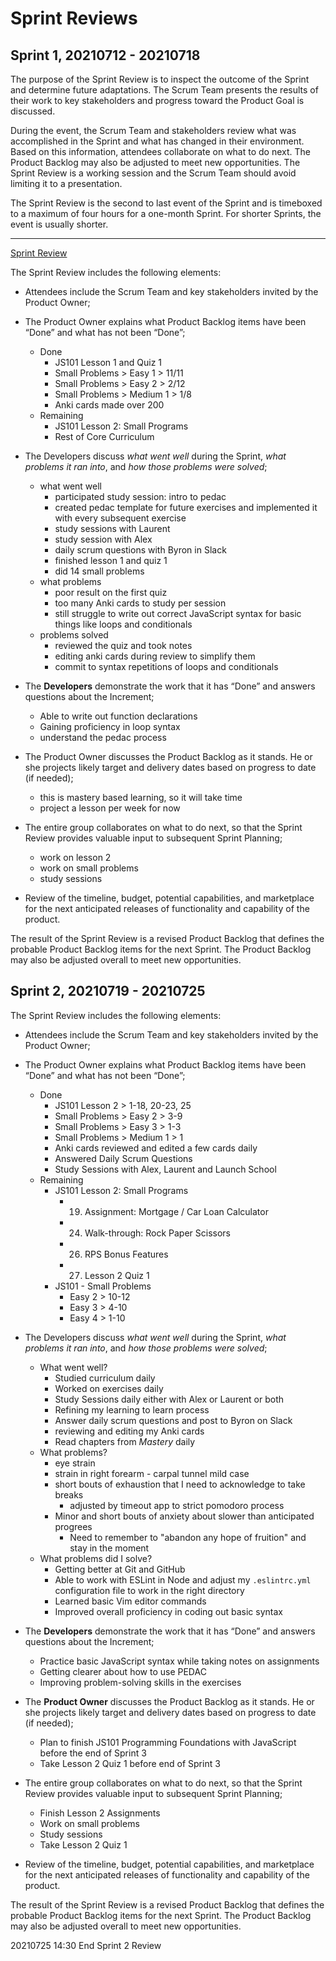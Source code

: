 # Sprint Reviews

## Sprint 1, 20210712 - 20210718

The purpose of the Sprint Review is to inspect the outcome of the Sprint and determine future adaptations. The Scrum Team presents the results of their work to key stakeholders and progress toward the Product Goal is discussed.

During the event, the Scrum Team and stakeholders review what was accomplished in the Sprint and what has changed in their environment. Based on this information, attendees collaborate on what to do next. The Product Backlog may also be adjusted to meet new opportunities. The Sprint Review is a working session and the Scrum Team should avoid limiting it to a presentation.

The Sprint Review is the second to last event of the Sprint and is timeboxed to a maximum of four hours for a one-month Sprint. For shorter Sprints, the event is usually shorter.

---

[Sprint Review](https://www.scrum.org/resources/what-is-a-sprint-review)

The Sprint Review includes the following elements:

* Attendees include the Scrum Team and key stakeholders invited by the Product Owner;

* The Product Owner explains what Product Backlog items have been “Done” and what has not been “Done”;
  * Done
    * JS101 Lesson 1 and Quiz 1
    * Small Problems > Easy 1 > 11/11
    * Small Problems > Easy 2 > 2/12
    * Small Problems > Medium 1 > 1/8
    * Anki cards made over 200
  * Remaining
    * JS101 Lesson 2: Small Programs
    * Rest of Core Curriculum

* The Developers discuss *what went well* during the Sprint, *what problems it ran into*, and *how those problems were solved*;
  * what went well
    * participated study session: intro to pedac
    * created pedac template for future exercises and implemented it with every subsequent exercise
    * study sessions with Laurent
    * study session with Alex
    * daily scrum questions with Byron in Slack
    * finished lesson 1 and quiz 1
    * did 14 small problems
  * what problems
    * poor result on the first quiz
    * too many Anki cards to study per session
    * still struggle to write out correct JavaScript syntax for basic things like loops and conditionals
  * problems solved
    * reviewed the quiz and took notes
    * editing anki cards during review to simplify them
    * commit to syntax repetitions of loops and conditionals

* The **Developers** demonstrate the work that it has “Done” and answers questions about the Increment;
  * Able to write out function declarations
  * Gaining proficiency in loop syntax
  * understand the pedac process

* The Product Owner discusses the Product Backlog as it stands. He or she projects likely target and delivery dates based on progress to date (if needed);
  * this is mastery based learning, so it will take time
  * project a lesson per week for now

* The entire group collaborates on what to do next, so that the Sprint Review provides valuable input to subsequent Sprint Planning;
  * work on lesson 2
  * work on small problems
  * study sessions

* Review of the timeline, budget, potential capabilities, and marketplace for the next anticipated releases of functionality and capability of the product.

The result of the Sprint Review is a revised Product Backlog that defines the probable Product Backlog items for the next Sprint. The Product Backlog may also be adjusted overall to meet new opportunities.

## Sprint 2, 20210719 - 20210725

The Sprint Review includes the following elements:

* Attendees include the Scrum Team and key stakeholders invited by the Product Owner;

* The Product Owner explains what Product Backlog items have been “Done” and what has not been “Done”;
  * Done
    * JS101 Lesson 2 > 1-18, 20-23, 25
    * Small Problems > Easy 2 > 3-9
    * Small Problems > Easy 3 > 1-3
    * Small Problems > Medium 1 > 1
    * Anki cards reviewed and edited a few cards daily
    * Answered Daily Scrum Questions
    * Study Sessions with Alex, Laurent and Launch School
  * Remaining
    * JS101 Lesson 2: Small Programs
      * 19. Assignment: Mortgage / Car Loan Calculator
      * 24. Walk-through: Rock Paper Scissors
      * 26. RPS Bonus Features
      * 27. Lesson 2 Quiz 1
    * JS101 - Small Problems
      * Easy 2 > 10-12
      * Easy 3 > 4-10
      * Easy 4 > 1-10

* The Developers discuss *what went well* during the Sprint, *what problems it ran into*, and *how those problems were solved*;
  * What went well?
    * Studied curriculum daily
    * Worked on exercises daily
    * Study Sessions daily either with Alex or Laurent or both
    * Refining my learning to learn process
    * Answer daily scrum questions and post to Byron on Slack
    * reviewing and editing my Anki cards
    * Read chapters from *Mastery* daily
  * What problems?
    * eye strain
    * strain in right forearm - carpal tunnel mild case
    * short bouts of exhaustion that I need to acknowledge to take breaks
      * adjusted by timeout app to strict pomodoro process
    * Minor and short bouts of anxiety about slower than anticipated progrees
      * Need to remember to "abandon any hope of fruition" and stay in the moment
  * What problems did I solve?
    * Getting better at Git and GitHub
    * Able to work with ESLint in Node and adjust my `.eslintrc.yml` configuration file to work in the right directory
    * Learned basic Vim editor commands
    * Improved overall proficiency in coding out basic syntax

* The **Developers** demonstrate the work that it has “Done” and answers questions about the Increment;
  * Practice basic JavaScript syntax while taking notes on assignments
  * Getting clearer about how to use PEDAC
  * Improving problem-solving skills in the exercises

* The **Product Owner** discusses the Product Backlog as it stands. He or she projects likely target and delivery dates based on progress to date (if needed);
  * Plan to finish JS101 Programming Foundations with JavaScript before the end of Sprint 3
  * Take Lesson 2 Quiz 1 before end of Sprint 3

* The entire group collaborates on what to do next, so that the Sprint Review provides valuable input to subsequent Sprint Planning;
  * Finish Lesson 2 Assignments
  * Work on small problems
  * Study sessions
  * Take Lesson 2 Quiz 1

* Review of the timeline, budget, potential capabilities, and marketplace for the next anticipated releases of functionality and capability of the product.

The result of the Sprint Review is a revised Product Backlog that defines the probable Product Backlog items for the next Sprint. The Product Backlog may also be adjusted overall to meet new opportunities.

20210725 14:30 End Sprint 2 Review
